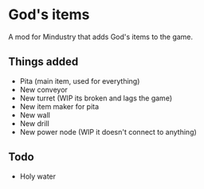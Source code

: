 # God's items
A mod for Mindustry that adds God's items to the game.
## Things added
- Pita (main item, used for everything)
- New conveyor
- New turret (WIP its broken and lags the game)
- New item maker for pita
- New wall
- New drill
- New power node (WIP it doesn't connect to anything)
## Todo
- Holy water